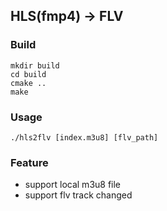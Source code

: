 
## HLS(fmp4) -> FLV

### Build
```
mkdir build
cd build
cmake ..
make
```

### Usage
```
./hls2flv [index.m3u8] [flv_path]
```

### Feature
+ support local m3u8 file
+ support flv track changed